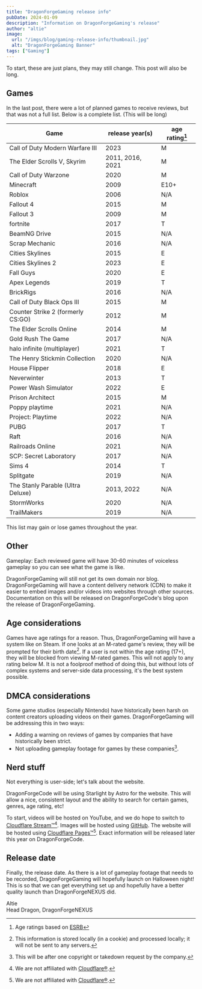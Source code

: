 ```yaml
---
title: "DragonForgeGaming release info"
pubDate: 2024-01-09
description: "Information on DragonForgeGaming's release"
author: "altie"
image:
  url: "/imgs/blog/gaming-release-info/thumbnail.jpg"
  alt: "DragonForgeGaming Banner"
tags: ["Gaming"]
---
```


To start, these are just plans, they may still change. This post will also be long.

## Games
In the last post, there were a lot of planned games to receive reviews, but that was not a full list. Below is a complete list. (This will be long)

| Game | release year(s) | age rating[^1] |
|------|--|-|
| Call of Duty Modern Warfare III | 2023 | M |
| The Elder Scrolls V, Skyrim | 2011, 2016, 2021 | M |
| Call of Duty Warzone | 2020 | M |
| Minecraft | 2009 | E10+ |
| Roblox | 2006 | N/A |
| Fallout 4 | 2015 | M |
| Fallout 3 | 2009 | M |
| fortnite | 2017 | T |
| BeamNG Drive | 2015 | N/A |
| Scrap Mechanic | 2016 | N/A |
| Cities Skylines | 2015 | E |
| Cities Skylines 2 | 2023 | E |
| Fall Guys | 2020 | E |
| Apex Legends | 2019 | T |
| BrickRigs | 2016 | N/A |
| Call of Duty Black Ops III | 2015 | M |
| Counter Strike 2 (formerly CS:GO) | 2012 | M |
| The Elder Scrolls Online | 2014 | M |
| Gold Rush The Game | 2017 | N/A |
| halo infinite (multiplayer) | 2021 | T |
| The Henry Stickmin Collection | 2020 | N/A |
| House Flipper | 2018 | E |
| Neverwinter | 2013 | T |
| Power Wash Simulator | 2022 | E |
| Prison Architect | 2015 | M |
| Poppy playtime | 2021 | N/A |
| Project: Playtime | 2022 | N/A |
| PUBG | 2017 | T |
| Raft | 2016 | N/A |
| Railroads Online | 2021 | N/A |
| SCP: Secret Laboratory | 2017 | N/A |
| Sims 4 | 2014 | T |
| Splitgate | 2019 | N/A |
| The Stanly Parable (Ultra Deluxe) | 2013, 2022 | N/A |
| StormWorks | 2020 | N/A |
| TrailMakers | 2019 | N/A |

This list may gain or lose games throughout the year.

## Other
Gameplay: Each reviewed game will have 30-60 minutes of voiceless gameplay so you can see what the game is like.

DragonForgeGaming will still not get its own domain nor blog. DragonForgeGaming will have a content delivery network (CDN) to make it easier to embed images and/or videos into websites through other sources. Documentation on this will be released on DragonForgeCode's blog upon the release of DragonForgeGaming.

## Age considerations
Games have age ratings for a reason. Thus, DragonForgeGaming will have a system like on Steam. If one looks at an M-rated game's review, they will be prompted for their birth date[^2]. If a user is not within the age rating (17+), they will be blocked from viewing M-rated games. This will not apply to any rating below M. It is not a foolproof method of doing this, but without lots of complex systems and server-side data processing, it's the best system possible.

## DMCA considerations
Some game studios (especially Nintendo) have historically been harsh on content creators uploading videos on their games. DragonForgeGaming will be addressing this in two ways:
* Adding a warning on reviews of games by companies that have historically been strict.
* Not uploading gameplay footage for games by these companies[^3].

## Nerd stuff
Not everything is user-side; let's talk about the website.

DragonForgeCode will be using Starlight by Astro for the website. This will allow a nice, consistent layout and the ability to search for certain games, genres, age rating, etc!

To start, videos will be hosted on YouTube, and we do hope to switch to [Cloudflare Stream™](https://developers.cloudflare.com/stream)[^4]. Images will be hosted using [GitHub](https://github.com). The website will be hosted using [Cloudflare Pages™](https://pages.cloudflare.com/)[^4]. Exact information will be released later this year on DragonForgeCode.

## Release date
Finally, the release date. As there is a lot of gameplay footage that needs to be recorded, DragonForgeGaming will hopefully launch on Halloween night! This is so that we can get everything set up and hopefully have a better quality launch than DragonForgeNEXUS did.

Altie  
Head Dragon, DragonForgeNEXUS
[^1]: Age ratings based on [ESRB](https://www.esrb.org)
[^2]: This information is stored locally (in a cookie) and processed locally; it will not be sent to any servers.
[^3]: This will be after one copyright or takedown request by the company.
[^4]: We are not affiliated with [Cloudflare®](https://www.cloudflare.com).